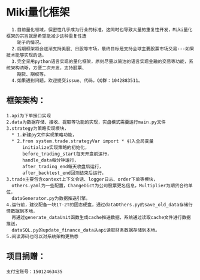

Miki量化框架  
====
	  1.目前量化领域，保密性几乎成为行业的标准，这同时也导致大量的重复性开发，Miki量化框架的宗旨就是希望能减少这种重复性造  
	    轮子的情况。  
	  2.后期框架将会逐渐支持美股、日股等市场，最终目标是支持全球主要股票市场交易---如果技术能够实现的话。
	  3.完全采用python语言实现的量化框架，原则尽量以简洁的语言实现金融的交易等功能，系统架构清晰，方便二次开发，支持股票、  
	    期货、期权等。  
	  4.如果遇到问题，欢迎提交issue、代码，QQ群：1042883511。  


框架架构：  
----
	1.api为下单接口实现  
	2.data为数据存储、接收、提取等功能的实现，实盘模式需要运行main.py文件  
	3.strategy为策略实现模块，  
	  * 1.新建py文件实现策略功能，   
	  * 2.from system.trade.strategyVar import * 引入全局变量  
	      initialize实现策略的初始化，
	      before_trading_start每天开盘前运行，  
	      handle_data每分钟运行，
	      after_trading_end每天收盘后运行，
	      after_backtest_end回测结束后运行。  
	3.trade主要包含context上下文会话、logger日志、order下单等模块，
	  others.yaml为一些配置，ChangeDict为公司股票更名信息，Multiplier为期货合约单位，
	  dataGenerator.py为数据推送引擎。   
	4.运行前，建议配备一块1T-2T的固态硬盘，通过dataOthers.py的save_old_data存储行情数据到本地，  
	  再通过generate_dataUnit函数生成cache推送数据，系统通过读取cache文件进行数据推送，  
	  dataSQL.py的update_finance_data从api读取财务数据存储到本地。  
	5.阅读源码也可以对系统架构更熟悉  


项目捐赠：  
---
	支付宝账号：15012463435



























